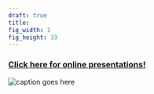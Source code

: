 ```yaml
---
draft: true
title: 
fig_width: 1
fig_height: 33
---
```


<a href="https://perc.ac.nz/wordpress/humour-at-work/" target="_blank"><h3>Click here for online presentations!</h3></a>

![caption goes here](/bryce-ahsn05.jpg)



